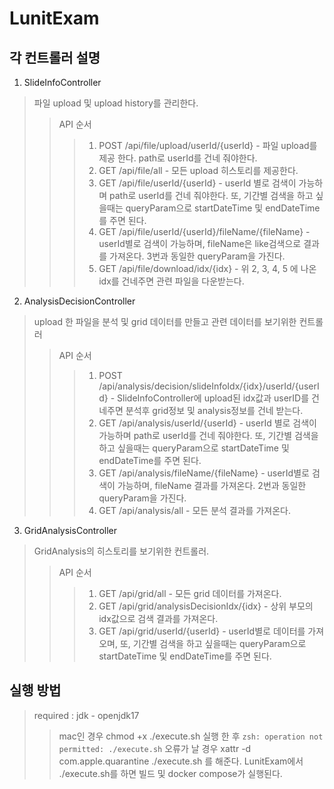 # LunitExam

각 컨트롤러 설명 
-------------
1. SlideInfoController
> 파일 upload 및 upload history를 관리한다. 
>> API 순서
>>> 1. POST /api/file/upload/userId/{userId} - 파일 upload를 제공 한다. path로 userId를 건네 줘야한다. 
>>> 2. GET /api/file/all - 모든 upload 히스토리를 제공한다. 
>>> 3. GET /api/file/userId/{userId} - userId 별로 검색이 가능하며 path로 userId를 건네 줘야한다. 또, 기간별 검색을 하고 싶을때는 queryParam으로 startDateTime 및 endDateTime를 주면 된다.
>>> 4. GET /api/file/userId/{userId}/fileName/{fileName} - userId별로 검색이 가능하며, fileName은 like검색으로 결과를 가져온다. 3번과 동일한 queryParam을 가진다.
>>> 5. GET /api/file/download/idx/{idx} - 위 2, 3, 4, 5 에 나온 idx를 건네주면 관련 파일을 다운받는다. 
2. AnalysisDecisionController
> upload 한 파일을 분석 및 grid 데이터를 만들고 관련 데이터를 보기위한 컨트롤러  
>> API 순서 
>>> 1. POST /api/analysis/decision/slideInfoIdx/{idx}/userId/{userId} - SlideInfoController에 upload된 idx값과 userID를 건네주면 분석후 grid정보 및 analysis정보를 건네 받는다.
>>> 2. GET /api/analysis/userId/{userId} - userId 별로 검색이 가능하며 path로 userId를 건네 줘야한다. 또, 기간별 검색을 하고 싶을때는 queryParam으로 startDateTime 및 endDateTime를 주면 된다.
>>> 3. GET /api/analysis/fileName/{fileName} - userId별로 검색이 가능하며, fileName 결과를 가져온다. 2번과 동일한 queryParam을 가진다.
>>> 4. GET /api/analysis/all - 모든 분석 결과를 가져온다. 
3. GridAnalysisController
>  GridAnalysis의 히스토리를 보기위한 컨트롤러. 
>> API 순서
>>> 1. GET /api/grid/all - 모든 grid 데이터를 가져온다. 
>>> 2. GET /api/grid/analysisDecisionIdx/{idx} - 상위 부모의 idx값으로 검색 결과를 가져온다. 
>>> 3. GET /api/grid/userId/{userId} - userId별로 데이터를 가져오며, 또, 기간별 검색을 하고 싶을때는 queryParam으로 startDateTime 및 endDateTime를 주면 된다.

실행 방법 
-------------
> required : jdk - openjdk17 
>>mac인 경우 chmod +x ./execute.sh 실행 한 후 `zsh: operation not permitted: ./execute.sh` 오류가 날 경우 xattr -d com.apple.quarantine ./execute.sh 를 해준다. 
>> LunitExam에서 ./execute.sh를 하면 빌드 및 docker compose가 실행된다. 

